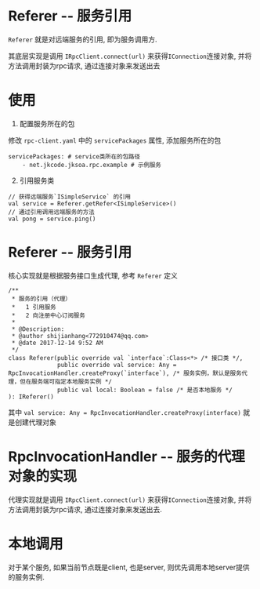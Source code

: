 # Referer -- 服务引用

`Referer` 就是对远端服务的引用, 即为服务调用方.

其底层实现是调用 `IRpcClient.connect(url)` 来获得`IConnection`连接对象, 并将方法调用封装为rpc请求, 通过连接对象来发送出去

# 使用

1. 配置服务所在的包

修改 `rpc-client.yaml` 中的 `servicePackages` 属性, 添加服务所在的包

```
servicePackages: # service类所在的包路径
    - net.jkcode.jksoa.rpc.example # 示例服务
```

2. 引用服务类

```
// 获得远端服务`ISimpleService` 的引用
val service = Referer.getRefer<ISimpleService>()
// 通过引用调用远端服务的方法
val pong = service.ping()
```

# Referer -- 服务引用

核心实现就是根据服务接口生成代理, 参考 `Referer` 定义

```
/**
 * 服务的引用（代理）
 *   1 引用服务
 *   2 向注册中心订阅服务
 *
 * @Description:
 * @author shijianhang<772910474@qq.com>
 * @date 2017-12-14 9:52 AM
 */
class Referer(public override val `interface`:Class<*> /* 接口类 */,
              public override val service: Any = RpcInvocationHandler.createProxy(`interface`), /* 服务实例，默认是服务代理，但在服务端可指定本地服务实例 */
              public val local: Boolean = false /* 是否本地服务 */
): IReferer()
```

其中 `val service: Any = RpcInvocationHandler.createProxy(interface)` 就是创建代理对象

# RpcInvocationHandler -- 服务的代理对象的实现

代理实现就是调用 `IRpcClient.connect(url)` 来获得`IConnection`连接对象, 并将方法调用封装为rpc请求, 通过连接对象来发送出去.

# 本地调用

对于某个服务, 如果当前节点既是client, 也是server, 则优先调用本地server提供的服务实例.

